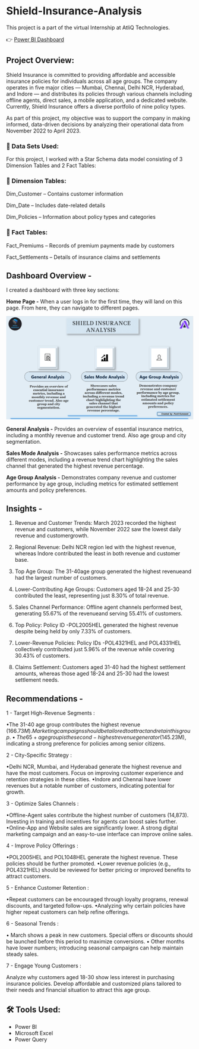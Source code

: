 # Shield-Insurance-Analysis
This project is a part of the virtual Internship at AtliQ Technologies.

👉 [Power BI Dashboard](https://app.powerbi.com/view?r=eyJrIjoiYTUzNWIxMjctNThhYy00ZTE3LTg0MWItMjRjZWVlMzJjN2IyIiwidCI6ImM2ZTU0OWIzLTVmNDUtNDAzMi1hYWU5LWQ0MjQ0ZGM1YjJjNCJ9)

## Project Overview:
Shield Insurance is committed to providing affordable and accessible insurance policies for individuals across all age groups. The company operates in five major cities — Mumbai, Chennai, Delhi NCR, Hyderabad, and Indore — and distributes its policies through various channels including offline agents, direct sales, a mobile application, and a dedicated website. Currently, Shield Insurance offers a diverse portfolio of nine policy types.

As part of this project, my objective was to support the company in making informed, data-driven decisions by analyzing their operational data from November 2022 to April 2023.

### 📁 Data Sets Used:
For this project, I worked with a Star Schema data model consisting of 3 Dimension Tables and 2 Fact Tables:

### 🔹 Dimension Tables:
Dim_Customer – Contains customer information

Dim_Date – Includes date-related details 

Dim_Policies – Information about policy types and categories

### 🔸 Fact Tables:
Fact_Premiums – Records of premium payments made by customers

Fact_Settlements – Details of insurance claims and settlements

## Dashboard Overview - 

I created a dashboard with three key sections:

**Home Page -** When a user logs in for the first time, they will land on this page. From here, they can navigate to different pages.

![home page](https://github.com/Punit-Kumawat/Shield-Insurance-Analysis/blob/main/Screenshot%202025-04-08%20173226.png)

**General Analysis -** Provides an overview of essential insurance metrics, including a monthly revenue and customer trend. Also age group and city segmentation.

**Sales Mode Analysis -** Showcases sales performance metrics across different modes, including a revenue trend chart highlighting the sales channel that generated the highest revenue percentage.

**Age Group Analysis -** Demonstrates company revenue and customer performance by age group, including metrics for estimated settlement amounts and policy preferences.

## Insights -

 1. Revenue and Customer Trends: March 2023 recorded the highest revenue and customers, while November 2022 saw the lowest daily revenue and customergrowth.

 2. Regional Revenue: Delhi NCR region led with the highest revenue, whereas Indore contributed the least in both revenue and customer base.

 3. Top Age Group: The 31-40age group generated the highest revenueand had the largest number of customers.

 4. Lower-Contributing Age Groups: Customers aged 18-24 and 25-30 contributed the least, representing just 8.30% of total revenue.

 5. Sales Channel Performance: Offline agent channels performed best, generating 55.67% of the revenueand serving 55.41% of customers.

 6. Top Policy: Policy ID -POL2005HEL generated the highest revenue despite being held by only 7.33% of customers.

 7. Lower-Revenue Policies: Policy IDs -POL4321HEL and POL4331HEL collectively contributed just 5.96% of the revenue while covering 30.43% of customers.

 8. Claims Settlement: Customers aged 31-40 had the highest settlement amounts, whereas those aged 18-24 and 25-30 had the lowest settlement needs.

## Recommendations -

 1 - Target High-Revenue Segments :

 •The 31-40 age group contributes the highest revenue ($166.73M). Marketing campaigns should be 
tailored to attract and retain this group.
 •The 65+ age group is the second-highest revenue generator ($145.23M), indicating a strong preference 
for policies among senior citizens.

 2 - City-Specific Strategy :

 •Delhi NCR, Mumbai, and Hyderabad generate the highest revenue and have the most customers. Focus 
on improving customer experience and retention strategies in these cities.
 •Indore and Chennai have lower revenues but a notable number of customers, indicating potential for 
growth.

 3 - Optimize Sales Channels :

 •Offline-Agent sales contribute the highest number of customers (14,873). Investing in training and incentives for agents can boost sales further.
 •Online-App and Website sales are significantly lower. A strong digital marketing campaign and an easy-to-use 
interface can improve online sales.

4 - Improve Policy Offerings :

 •POL2005HEL and POL1048HEL generate the highest revenue. These policies should be further 
promoted.
 •Lower revenue policies (e.g., POL4321HEL) should be reviewed for better pricing or improved 
benefits to attract customers.

 5 - Enhance Customer Retention :

 •Repeat customers can be encouraged through loyalty programs, renewal discounts, and targeted 
follow-ups.
 •Analyzing why certain policies have higher repeat customers can help refine offerings.

 6 - Seasonal Trends :

 • March shows a peak in new customers. Special offers or discounts should be launched before this 
period to maximize conversions.
 • Other months have lower numbers; introducing seasonal campaigns can help maintain steady sales.

 7 - Engage Young Customers :

 Analyze why customers aged 18-30 show less interest in purchasing insurance policies. Develop affordable and 
customized plans tailored to their needs and financial situation to attract this age group.


## 🛠 Tools Used:
- Power BI
- Microsoft Excel
- Power Query
